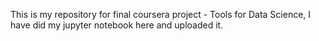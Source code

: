 This is my repository for final coursera project - Tools for Data Science, I have did my jupyter notebook here and uploaded it.
